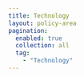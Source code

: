 ```yaml
---
title: Technology
layout: policy-area
pagination:
  enabled: true
  collection: all
  tag:
    - "Technology"
---
```

